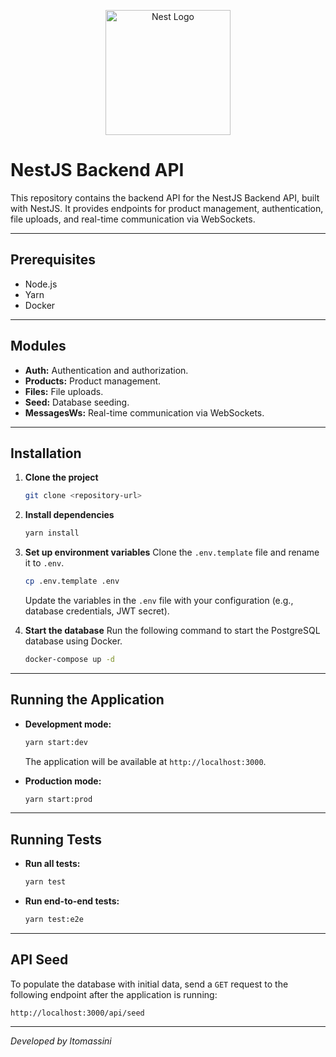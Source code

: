 <p align="center">
  <a href="http://nestjs.com/" target="blank"><img src="https://nestjs.com/img/logo-small.svg" width="200" alt="Nest Logo" /></a>
</p>

# NestJS Backend API
This repository contains the backend API for the NestJS Backend API, built with NestJS. It provides endpoints for product management, authentication, file uploads, and real-time communication via WebSockets.

---

## Prerequisites

- Node.js
- Yarn
- Docker

---

## Modules

- **Auth:** Authentication and authorization.
- **Products:** Product management.
- **Files:** File uploads.
- **Seed:** Database seeding.
- **MessagesWs:** Real-time communication via WebSockets.

---

## Installation

1.  **Clone the project**
    ```bash
    git clone <repository-url>
    ```

2.  **Install dependencies**
    ```bash
    yarn install
    ```

3.  **Set up environment variables**
    Clone the `.env.template` file and rename it to `.env`.
    ```bash
    cp .env.template .env
    ```
    Update the variables in the `.env` file with your configuration (e.g., database credentials, JWT secret).

4.  **Start the database**
    Run the following command to start the PostgreSQL database using Docker.
    ```bash
    docker-compose up -d
    ```

---

## Running the Application

-   **Development mode:**
    ```bash
    yarn start:dev
    ```
    The application will be available at `http://localhost:3000`.

-   **Production mode:**
    ```bash
    yarn start:prod
    ```

---

## Running Tests

-   **Run all tests:**
    ```bash
    yarn test
    ```

-   **Run end-to-end tests:**
    ```bash
    yarn test:e2e
    ```

---

## API Seed

To populate the database with initial data, send a `GET` request to the following endpoint after the application is running:

```
http://localhost:3000/api/seed
```

---

*Developed by ltomassini*